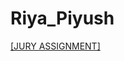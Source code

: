 # Riya_Piyush

[[JURY ASSIGNMENT]](https://nift-web-design-delhi.github.io/Riya_Piyush/Assignment_3/)
